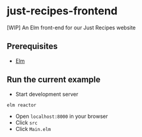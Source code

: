 # just-recipes-frontend
[WIP] An Elm front-end for our Just Recipes website

## Prerequisites

- [Elm](https://guide.elm-lang.org/install/elm.html)

## Run the current example

- Start development server

```
elm reactor
```

- Open `localhost:8000` in your browser
- Click `src`
- Click `Main.elm`
